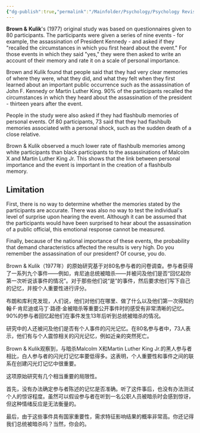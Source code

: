 ```yaml
---
{"dg-publish":true,"permalink":"/Mainfolder/Psychology/Psychology Revision/Topics/Brown & Kulik(1977)/"}
---
```


**Brown &** **Kulik**'s (1977) original study was based on questionnaires given to 80 participants. The participants were given a series of nine events - for example, the assassination of President Kennedy - and asked if they "recalled the circumstances in which you first heard about the event." For those events in which they said "yes," they were then asked to write an account of their memory and rate it on a scale of personal importance.

Brown and Kulik found that people said that they had very clear memories of where they were, what they did, and what they felt when they first learned about an important public occurrence such as the assassination of John F. Kennedy or Martin Luther King. 90% of the participants recalled the circumstances in which they heard about the assassination of the president - thirteen years after the event. 

People in the study were also asked if they had flashbulb memories of personal events. Of 80 participants, 73 said that they had flashbulb memories associated with a personal shock, such as the sudden death of a close relative.

Brown & Kulik observed a much lower rate of flashbulb memories among white participants than black participants to the assassinations of Malcolm X and Martin Luther King Jr. This shows that the link between personal importance and the event is important in the creation of a flashbulb memory.

## Limitation
First, there is no way to determine whether the memories stated by the participants are accurate. There was also no way to test the individual's level of surprise upon hearing the event. Although it can be assumed that the participants would have been surprised to hear about the assassination of a public official, this emotional response cannot be measured.

Finally, because of the national importance of these events, the probability that demand characteristics affected the results is very high. Do you remember the assassination of our president? Of course, you do.

Brown & Kulik（1977年）的原始研究基于对80名参与者的问卷调查。参与者获得了一系列九个事件——例如，肯尼迪总统被暗杀——并被问及他们是否“回忆起你第一次听说该事件的情况”。对于那些他们说“是”的事件，然后要求他们写下自己的记忆，并按个人重要性进行评分。

布朗和库利克发现，人们说，他们对他们在哪里、做了什么以及他们第一次得知约翰·F·肯尼迪或马丁·路德·金被暗杀等重要公开事件时的感受有非常清晰的记忆。90%的参与者回忆起他们在事件发生13年后听到总统被暗杀的情况。

研究中的人还被问及他们是否有个人事件的闪光记忆。在80名参与者中，73人表示，他们有与个人震惊相关的闪光记忆，例如近亲的突然死亡。

Brown & Kulik观察到，与暗杀Malcolm X和Martin Luther King Jr.的黑人参与者相比，白人参与者的闪光灯记忆率要低得多。这表明，个人重要性和事件之间的联系在创建闪光灯记忆中很重要。

这项原始研究有几个相当重要的局限性。

首先，没有办法确定参与者陈述的记忆是否准确。听了这件事后，也没有办法测试个人的惊讶程度。虽然可以假设参与者在听到一名公职人员被暗杀时会感到惊讶，但这种情绪反应是无法衡量的。

最后，由于这些事件具有国家重要性，需求特征影响结果的概率非常高。你还记得我们总统被暗杀吗？当然，你会的。